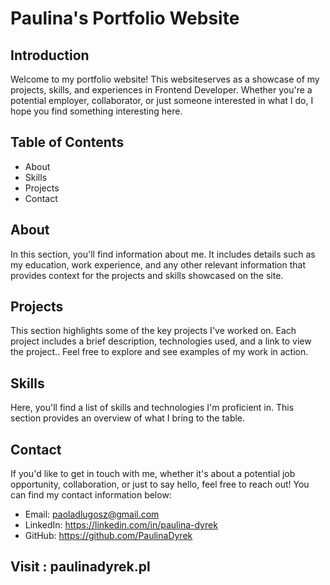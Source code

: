 # Paulina's Portfolio Website

## Introduction
Welcome to my portfolio website! 
This websiteserves as a showcase of my projects, skills, and experiences in Frontend Developer. 
Whether you're a potential employer, collaborator, or just someone interested in what I do, I hope you find something interesting here.

## Table of Contents
* About
* Skills 
* Projects
* Contact

## About
In this section, you'll find information about me.
It includes details such as my education, work experience, and any other relevant information that provides context for the projects and skills showcased on the site.

## Projects
This section highlights some of the key projects I've worked on. 
Each project includes a brief description, technologies used, and a link to view the project.. Feel free to explore and see examples of my work in action.

## Skills
Here, you'll find a list of skills and technologies I'm proficient in. This section provides an overview of what I bring to the table.

## Contact
If you'd like to get in touch with me, whether it's about a potential job opportunity, collaboration, or just to say hello, feel free to reach out! You can find my contact information below:

* Email: paoladlugosz@gmail.com
* LinkedIn: https://linkedin.com/in/paulina-dyrek
* GitHub: https://github.com/PaulinaDyrek

## Visit : paulinadyrek.pl
